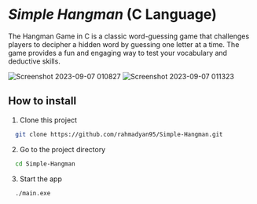 # _Simple Hangman_ (C Language)

The Hangman Game in C is a classic word-guessing game that challenges players to decipher a hidden word by guessing one letter at a time. The game provides a fun and engaging way to test your vocabulary and deductive skills.

![Screenshot 2023-09-07 010827](https://github.com/rahmadyan95/Simple-Hangman/assets/117942032/1c9bf771-f579-4d3a-9b23-ec930dc11565)
![Screenshot 2023-09-07 011323](https://github.com/rahmadyan95/Simple-Hangman/assets/117942032/2e329968-56df-489d-9de4-67f9929cd390)

## How to install

1. Clone this project

```bash
  git clone https://github.com/rahmadyan95/Simple-Hangman.git
```

2.  Go to the project directory

```bash
  cd Simple-Hangman
```

3. Start the app

```bash
  ./main.exe
```

